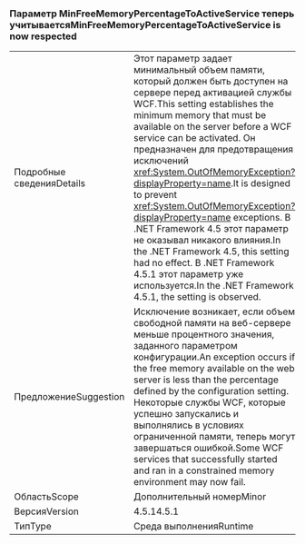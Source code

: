 ### <a name="minfreememorypercentagetoactiveservice-is-now-respected"></a><span data-ttu-id="8fc79-101">Параметр MinFreeMemoryPercentageToActiveService теперь учитывается</span><span class="sxs-lookup"><span data-stu-id="8fc79-101">MinFreeMemoryPercentageToActiveService is now respected</span></span>

|   |   |
|---|---|
|<span data-ttu-id="8fc79-102">Подробные сведения</span><span class="sxs-lookup"><span data-stu-id="8fc79-102">Details</span></span>|<span data-ttu-id="8fc79-103">Этот параметр задает минимальный объем памяти, который должен быть доступен на сервере перед активацией службы WCF.</span><span class="sxs-lookup"><span data-stu-id="8fc79-103">This setting establishes the minimum memory that must be available on the server before a WCF service can be activated.</span></span> <span data-ttu-id="8fc79-104">Он предназначен для предотвращения исключений <xref:System.OutOfMemoryException?displayProperty=name>.</span><span class="sxs-lookup"><span data-stu-id="8fc79-104">It is designed to prevent <xref:System.OutOfMemoryException?displayProperty=name> exceptions.</span></span> <span data-ttu-id="8fc79-105">В .NET Framework 4.5 этот параметр не оказывал никакого влияния.</span><span class="sxs-lookup"><span data-stu-id="8fc79-105">In the .NET Framework 4.5, this setting had no effect.</span></span> <span data-ttu-id="8fc79-106">В .NET Framework 4.5.1 этот параметр уже используется.</span><span class="sxs-lookup"><span data-stu-id="8fc79-106">In the .NET Framework 4.5.1, the setting is observed.</span></span>|
|<span data-ttu-id="8fc79-107">Предложение</span><span class="sxs-lookup"><span data-stu-id="8fc79-107">Suggestion</span></span>|<span data-ttu-id="8fc79-108">Исключение возникает, если объем свободной памяти на веб-сервере меньше процентного значения, заданного параметром конфигурации.</span><span class="sxs-lookup"><span data-stu-id="8fc79-108">An exception occurs if the free memory available on the web server is less than the percentage defined by the configuration setting.</span></span> <span data-ttu-id="8fc79-109">Некоторые службы WCF, которые успешно запускались и выполнялись в условиях ограниченной памяти, теперь могут завершаться ошибкой.</span><span class="sxs-lookup"><span data-stu-id="8fc79-109">Some WCF services that successfully started and ran in a constrained memory environment may now fail.</span></span>|
|<span data-ttu-id="8fc79-110">Область</span><span class="sxs-lookup"><span data-stu-id="8fc79-110">Scope</span></span>|<span data-ttu-id="8fc79-111">Дополнительный номер</span><span class="sxs-lookup"><span data-stu-id="8fc79-111">Minor</span></span>|
|<span data-ttu-id="8fc79-112">Версия</span><span class="sxs-lookup"><span data-stu-id="8fc79-112">Version</span></span>|<span data-ttu-id="8fc79-113">4.5.1</span><span class="sxs-lookup"><span data-stu-id="8fc79-113">4.5.1</span></span>|
|<span data-ttu-id="8fc79-114">Тип</span><span class="sxs-lookup"><span data-stu-id="8fc79-114">Type</span></span>|<span data-ttu-id="8fc79-115">Среда выполнения</span><span class="sxs-lookup"><span data-stu-id="8fc79-115">Runtime</span></span>|

